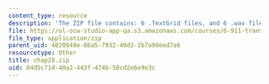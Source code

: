 ```yaml
---
content_type: resource
description: 'The ZIP file contains: 6 .TextGrid files, and 6 .wav files.'
file: https://ol-ocw-studio-app-qa.s3.amazonaws.com/courses/6-911-transcribing-prosodic-structure-of-spoken-utterances-with-tobi-january-iap-2006/04d5c71d40a2443f474b50cd2e6e9e3c_chap28.zip
file_type: application/zip
parent_uid: 4820948e-86a5-7932-49d2-2b7a99eed7a6
resourcetype: Other
title: chap28.zip
uid: 04d5c71d-40a2-443f-474b-50cd2e6e9e3c
---
```

